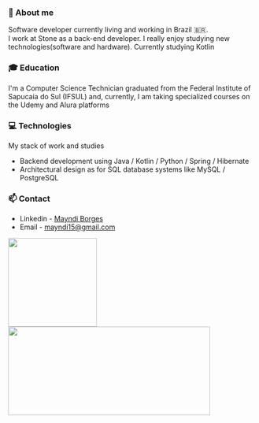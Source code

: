 ### 👤 About me
 Software developer currently living and working in Brazil 🇧🇷.  
 I work at Stone as a back-end developer.
 I really enjoy studying new technologies(software and hardware).
 Currently studying Kotlin
 
 ### 🎓 Education
  I'm a Computer Science Technician graduated from the Federal Institute of Sapucaia do Sul (IFSUL) and, currently, I am taking specialized courses on the Udemy and Alura platforms
  
 ### 💻 Technologies
 My stack of work and studies

- Backend development using Java / Kotlin / Python / Spring / Hibernate
- Architectural design as for SQL database systems like MySQL / PostgreSQL

### 📫 Contact
- Linkedin - [Mayndi Borges](https://www.linkedin.com/in/mayndi-borges/)
- Email - mayndi15@gmail.com

<div>
  <a href= "https://beacons.ai/mayndi15">
  <img height="180em" src="https://github-readme-stats.vercel.app/api?username=mayndi15&show_icons=true&theme=dracula&include_all_commits=true"/>
  <img height="180em" width="410em" src="https://github-readme-stats.vercel.app/api/top-langs/?username=mayndi15&layout=compact&langs_count&theme=dracula&include_all_commits=false"/>
</div>

